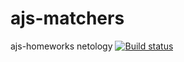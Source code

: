 # ajs-matchers
ajs-homeworks netology
[![Build status](https://ci.appveyor.com/api/projects/status/m2khyn04j12j9rfu?svg=true)](https://ci.appveyor.com/project/Irina-Paukova/ajs-matchers)
